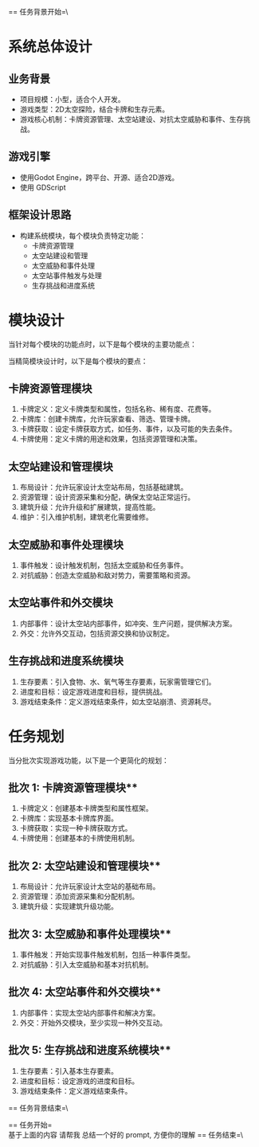 \== 任务背景开始=\
# 系统总体设计

## 业务背景
- 项目规模：小型，适合个人开发。
- 游戏类型：2D太空探险，结合卡牌和生存元素。
- 游戏核心机制：卡牌资源管理、太空站建设、对抗太空威胁和事件、生存挑战。

## 游戏引擎
- 使用Godot Engine，跨平台、开源、适合2D游戏。
- 使用 GDScript 

## 框架设计思路
- 构建系统模块，每个模块负责特定功能：
    - 卡牌资源管理
    - 太空站建设和管理
    - 太空威胁和事件处理
    - 太空站事件触发与处理
    - 生存挑战和进度系统

# 模块设计
当针对每个模块的功能点时，以下是每个模块的主要功能点：

当精简模块设计时，以下是每个模块的要点：

## 卡牌资源管理模块
1. 卡牌定义：定义卡牌类型和属性，包括名称、稀有度、花费等。
2. 卡牌库：创建卡牌库，允许玩家查看、筛选、管理卡牌。
3. 卡牌获取：设定卡牌获取方式，如任务、事件，以及可能的失去条件。
4. 卡牌使用：定义卡牌的用途和效果，包括资源管理和决策。
## 太空站建设和管理模块
1. 布局设计：允许玩家设计太空站布局，包括基础建筑。
2. 资源管理：设计资源采集和分配，确保太空站正常运行。
3. 建筑升级：允许升级和扩展建筑，提高性能。
4. 维护：引入维护机制，建筑老化需要维修。
## 太空威胁和事件处理模块
1. 事件触发：设计触发机制，包括太空威胁和任务事件。
2. 对抗威胁：创造太空威胁和敌对势力，需要策略和资源。

## 太空站事件和外交模块
1. 内部事件：设计太空站内部事件，如冲突、生产问题，提供解决方案。
2. 外交：允许外交互动，包括资源交换和协议制定。

## 生存挑战和进度系统模块

1. 生存要素：引入食物、水、氧气等生存要素，玩家需管理它们。
2. 进度和目标：设定游戏进度和目标，提供挑战。
3. 游戏结束条件：定义游戏结束条件，如太空站崩溃、资源耗尽。

# 任务规划
当分批次实现游戏功能，以下是一个更简化的规划：
## 批次 1: 卡牌资源管理模块**
1. 卡牌定义：创建基本卡牌类型和属性框架。
2. 卡牌库：实现基本卡牌库界面。
3. 卡牌获取：实现一种卡牌获取方式。
4. 卡牌使用：创建基本的卡牌使用机制。
## 批次 2: 太空站建设和管理模块**
1. 布局设计：允许玩家设计太空站的基础布局。
2. 资源管理：添加资源采集和分配机制。
3. 建筑升级：实现建筑升级功能。
## 批次 3: 太空威胁和事件处理模块**
1. 事件触发：开始实现事件触发机制，包括一种事件类型。
2. 对抗威胁：引入太空威胁和基本对抗机制。
## 批次 4: 太空站事件和外交模块**
1. 内部事件：实现太空站内部事件和解决方案。
2. 外交：开始外交模块，至少实现一种外交互动。
## 批次 5: 生存挑战和进度系统模块**
1. 生存要素：引入基本生存要素。
2. 进度和目标：设定游戏的进度和目标。
3. 游戏结束条件：定义游戏结束条件。

\== 任务背景结束=\

\== 任务开始=\
基于上面的内容
请帮我 总结一个好的  prompt, 方便你的理解
\== 任务结束=\


